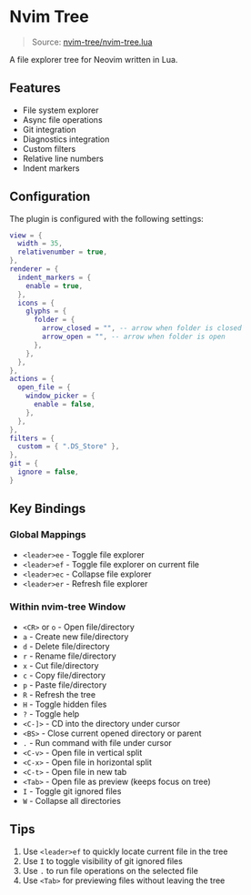 # Nvim Tree

> Source: [nvim-tree/nvim-tree.lua](https://github.com/nvim-tree/nvim-tree.lua)

A file explorer tree for Neovim written in Lua.

## Features

- File system explorer
- Async file operations
- Git integration
- Diagnostics integration
- Custom filters
- Relative line numbers
- Indent markers

## Configuration

The plugin is configured with the following settings:

```lua
view = {
  width = 35,
  relativenumber = true,
},
renderer = {
  indent_markers = {
    enable = true,
  },
  icons = {
    glyphs = {
      folder = {
        arrow_closed = "", -- arrow when folder is closed
        arrow_open = "", -- arrow when folder is open
      },
    },
  },
},
actions = {
  open_file = {
    window_picker = {
      enable = false,
    },
  },
},
filters = {
  custom = { ".DS_Store" },
},
git = {
  ignore = false,
}
```

## Key Bindings

### Global Mappings

- `<leader>ee` - Toggle file explorer
- `<leader>ef` - Toggle file explorer on current file
- `<leader>ec` - Collapse file explorer
- `<leader>er` - Refresh file explorer

### Within nvim-tree Window

- `<CR>` or `o` - Open file/directory
- `a` - Create new file/directory
- `d` - Delete file/directory
- `r` - Rename file/directory
- `x` - Cut file/directory
- `c` - Copy file/directory
- `p` - Paste file/directory
- `R` - Refresh the tree
- `H` - Toggle hidden files
- `?` - Toggle help
- `<C-]>` - CD into the directory under cursor
- `<BS>` - Close current opened directory or parent
- `.` - Run command with file under cursor
- `<C-v>` - Open file in vertical split
- `<C-x>` - Open file in horizontal split
- `<C-t>` - Open file in new tab
- `<Tab>` - Open file as preview (keeps focus on tree)
- `I` - Toggle git ignored files
- `W` - Collapse all directories

## Tips

1. Use `<leader>ef` to quickly locate current file in the tree
2. Use `I` to toggle visibility of git ignored files
3. Use `.` to run file operations on the selected file
4. Use `<Tab>` for previewing files without leaving the tree 